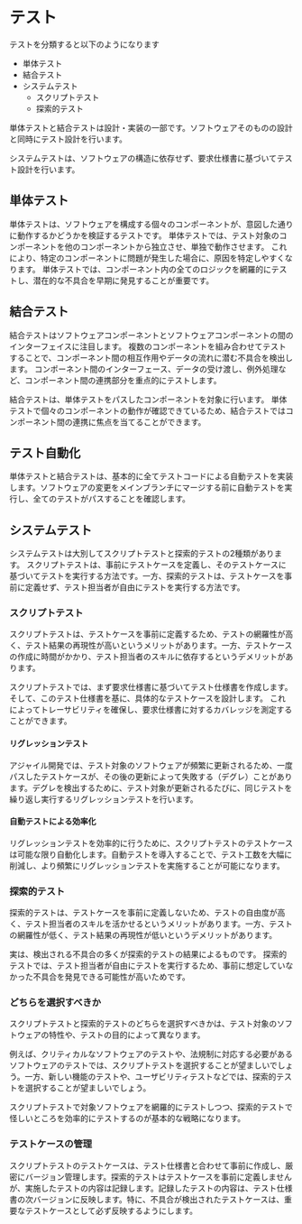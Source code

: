 # テスト

テストを分類すると以下のようになります

- 単体テスト
- 結合テスト
- システムテスト
  - スクリプトテスト
  - 探索的テスト

単体テストと結合テストは設計・実装の一部です。ソフトウェアそのものの設計と同時にテスト設計を行います。

システムテストは、ソフトウェアの構造に依存せず、要求仕様書に基づいてテスト設計を行います。

## 単体テスト

単体テストは、ソフトウェアを構成する個々のコンポーネントが、意図した通りに動作するかどうかを検証するテストです。
単体テストでは、テスト対象のコンポーネントを他のコンポーネントから独立させ、単独で動作させます。
これにより、特定のコンポーネントに問題が発生した場合に、原因を特定しやすくなります。
単体テストでは、コンポーネント内の全てのロジックを網羅的にテストし、潜在的な不具合を早期に発見することが重要です。

## 結合テスト

結合テストはソフトウェアコンポーネントとソフトウェアコンポーネントの間のインターフェイスに注目します。
複数のコンポーネントを組み合わせてテストすることで、コンポーネント間の相互作用やデータの流れに潜む不具合を検出します。
コンポーネント間のインターフェース、データの受け渡し、例外処理など、コンポーネント間の連携部分を重点的にテストします。

結合テストは、単体テストをパスしたコンポーネントを対象に行います。
単体テストで個々のコンポーネントの動作が確認できているため、結合テストではコンポーネント間の連携に焦点を当てることができます。

## テスト自動化

単体テストと結合テストは、基本的に全てテストコードによる自動テストを実装します。ソフトウェアの変更をメインブランチにマージする前に自動テストを実行し、全てのテストがパスすることを確認します。

## システムテスト

システムテストは大別してスクリプトテストと探索的テストの2種類があります。
スクリプトテストは、事前にテストケースを定義し、そのテストケースに基づいてテストを実行する方法です。一方、探索的テストは、テストケースを事前に定義せず、テスト担当者が自由にテストを実行する方法です。

### スクリプトテスト

スクリプトテストは、テストケースを事前に定義するため、テストの網羅性が高く、テスト結果の再現性が高いというメリットがあります。一方、テストケースの作成に時間がかかり、テスト担当者のスキルに依存するというデメリットがあります。

スクリプトテストでは、まず要求仕様書に基づいてテスト仕様書を作成します。そして、このテスト仕様書を基に、具体的なテストケースを設計します。
これによってトレーサビリティを確保し、要求仕様書に対するカバレッジを測定することができます。

#### リグレッションテスト

アジャイル開発では、テスト対象のソフトウェアが頻繁に更新されるため、一度パスしたテストケースが、その後の更新によって失敗する（デグレ）ことがあります。デグレを検出するために、テスト対象が更新されるたびに、同じテストを繰り返し実行するリグレッションテストを行います。

#### 自動テストによる効率化

リグレッションテストを効率的に行うために、スクリプトテストのテストケースは可能な限り自動化します。自動テストを導入することで、テスト工数を大幅に削減し、より頻繁にリグレッションテストを実施することが可能になります。

### 探索的テスト

探索的テストは、テストケースを事前に定義しないため、テストの自由度が高く、テスト担当者のスキルを活かせるというメリットがあります。一方、テストの網羅性が低く、テスト結果の再現性が低いというデメリットがあります。

実は、検出される不具合の多くが探索的テストの結果によるものです。
探索的テストでは、テスト担当者が自由にテストを実行するため、事前に想定していなかった不具合を発見できる可能性が高いためです。

### どちらを選択すべきか

スクリプトテストと探索的テストのどちらを選択すべきかは、テスト対象のソフトウェアの特性や、テストの目的によって異なります。

例えば、クリティカルなソフトウェアのテストや、法規制に対応する必要があるソフトウェアのテストでは、スクリプトテストを選択することが望ましいでしょう。一方、新しい機能のテストや、ユーザビリティテストなどでは、探索的テストを選択することが望ましいでしょう。

スクリプトテストで対象ソフトウェアを網羅的にテストしつつ、探索的テストで怪しいところを効率的にテストするのが基本的な戦略になります。

### テストケースの管理

スクリプトテストのテストケースは、テスト仕様書と合わせて事前に作成し、厳密にバージョン管理します。探索的テストはテストケースを事前に定義しませんが、実施したテストの内容は記録します。記録したテストの内容は、テスト仕様書の次バージョンに反映します。特に、不具合が検出されたテストケースは、重要なテストケースとして必ず反映するようにします。